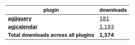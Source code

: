 plugin|downloads
------|----------
[**agjjquery**](https://www.npmjs.com/package/agjjquery)|[181](https://www.npmjs.com/package/agjjquery)
[**agjcalendar**](https://www.npmjs.com/package/agjcalendar)|[1,193](https://www.npmjs.com/package/agjcalendar)
**Total downloads across all plugins**|**1,374**
